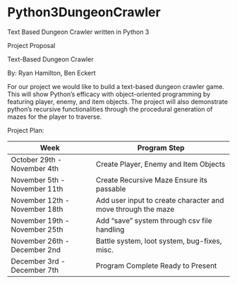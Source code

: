 # Python3DungeonCrawler
Text Based Dungeon Crawler written in Python 3

Project Proposal 

Text-Based Dungeon Crawler 

By: Ryan Hamilton, Ben Eckert 

For our project we would like to build a text-based dungeon crawler game. This will show Python’s efficacy with object-oriented programming by featuring player, enemy, and item objects. The project will also demonstrate python’s recursive functionalities through the procedural generation of mazes for the player to traverse. 

Project Plan: 

| Week  | Program Step |
| ------------- | ------------- |
October 29th - November 4th | Create Player, Enemy and Item Objects 
November 5th - November 11th | Create Recursive Maze Ensure its passable 
November 12th - November 18th | Add user input to create character and move through the maze 
November 19th - November 25th | Add “save” system through csv file handling 
November 26th - December 2nd | Battle system, loot system, bug-fixes, misc. 
December 3rd - December 7th | Program Complete Ready to Present 


